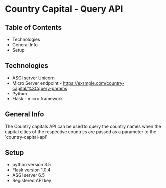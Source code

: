 # Country Capital - Query API

## Table of Contents
* Technologies 
* General Info
* Setup

## Technologies
* ASGI server Unicorn
* Micro Server endpoint - https://example.com/country-capital/%3Cquery-params
* Python
* Flask - micro framework

## General Info
The Country capitals API can be used to query the country names when the capital cities of the respective countries are passed as a parameter to the 'country-capital-api'

## Setup
* python version 3.5
* Flask version 1.0.4
* ASGI server 6.5
* Registered API key